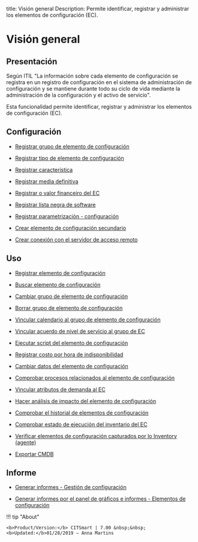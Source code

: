 title: Visión general
Description: Permite identificar, registrar y administrar los elementos de configuración (EC).
# Visión general


Presentación
----------------

Según ITIL "La información sobre cada elemento de configuración se registra en
un registro de configuración en el sistema de administración de configuración y
se mantiene durante todo su ciclo de vida mediante la administración de la
configuración y el activo de servicio".

Esta funcionalidad permite identificar, registrar y administrar los elementos de
configuración (EC).

Configuración
-----------------

- [Registrar grupo de elemento de configuración](/es-es/citsmart-7/processes/configuration/configuration/register-configuration-item-group.html)

- [Registrar tipo de elemento de configuración](/es-es/citsmart-7/processes/configuration/configuration/register-type-ic.html)

- [Registrar característica](/es-es/citsmart-7/processes/configuration/configuration/register-characteristics.html)

- [Registrar media definitiva](/es-es/citsmart-7/processes/configuration/configuration/register-definitive-media.html)

- [Registrar o valor financeiro del EC](/es-es/citsmart-7/processes/configuration/configuration/register-financial-value-ic.html)

- [Registrar lista negra de software](/es-es/citsmart-7/processes/configuration/configuration/register-software-blacklist.html)

- [Registrar parametrización - configuración](/es-es/citsmart-7/platform-administration/parameters-list/configure-parametrization-configuration.html)

- [Crear elemento de configuración secundario](/es-es/citsmart-7/processes/configuration/configuration/create-configuration-item-related-ic.html)

- [Crear conexión con el servidor de acceso remoto](/es-es/citsmart-7/processes/configuration/configuration/configure-remote-access.html)

Uso
-------

- [Registrar elemento de configuración](/es-es/citsmart-7/processes/configuration/use/register-CI.html)

- [Buscar elemento de configuración](/es-es/citsmart-7/processes/configuration/use/search-CI.html)

- [Cambiar grupo de elemento de configuración](/es-es/citsmart-7/processes/configuration/use/change-group-configuration-item.html)

- [Borrar grupo de elemento de configuración](/es-es/citsmart-7/processes/configuration/use/delete-group-of-IC.html)

- [Vincular calendario al grupo de elemento de configuración](/es-es/citsmart-7/processes/configuration/use/link-calendar-to-group-of-IC.html)

- [Vincular acuerdo de nivel de servicio al grupo de EC](/es-es/citsmart-7/processes/configuration/use/link-SLA-to-CI-group.html)

- [Ejecutar script del elemento de configuración](/es-es/citsmart-7/processes/configuration/use/run-script-of-CI.html)

- [Registrar costo por hora de indisponibilidad](/es-es/citsmart-7/processes/configuration/use/cost-per-hour-unavailability.html)

- [Cambiar datos del elemento de configuración](/es-es/citsmart-7/processes/configuration/use/change-IC-item-data.html)

- [Comprobar procesos relacionados al elemento de configuración](/es-es/citsmart-7/processes/configuration/use/CI-processes-related.html)

- [Vincular atributos de demanda al EC](/es-es/citsmart-7/processes/configuration/use/link-demand-attributes-to-CI.html)

- [Hacer análisis de impacto del elemento de configuración](/es-es/citsmart-7/processes/configuration/use/configuration-item-impact.html)

- [Comprobar el historial de elementos de configuración](/es-es/citsmart-7/processes/configuration/use/CI-history.html)

- [Comprobar estado de ejecución del inventario del EC](/es-es/citsmart-7/processes/configuration/use/verify-status-inventory.html)

- [Verificar elementos de configuración capturados por lo Inventory (agente)](/es-es/citsmart-7/processes/configuration/use/CI-captured-by-inventory.html)

- [Exportar CMDB](/es-es/citsmart-7/processes/configuration/use/export-CMDB.html)


Informe
----------

- [Generar informes - Gestión de configuración](/es-es/citsmart-7/processes/configuration/use/generate-report-configuration-management.html)

- [Generar informes por el panel de gráficos e informes - Elementos de configuración](/es-es/citsmart-7/processes/configuration/use/generate-report-configuration-management.html)

!!! tip "About"

    <b>Product/Version:</b> CITSmart | 7.00 &nbsp;&nbsp;
    <b>Updated:</b>01/28/2019 – Anna Martins


